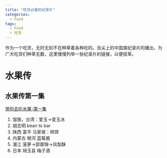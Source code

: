 ```yaml
---
title: "吃货必看的纪录片"
categories:
  - Food
tags:
  - Food
  - 吃货
---
```


作为一个吃货，无时无刻不在种草着各种吃的。舌尖上的中国类纪录片的播出，为广大吃货们种草无数，这里慢慢列举一些纪录片的链接，以便拔草。

# 水果传
## 水果传第一集
[带你去吃水果-第一集](https://www.bilibili.com/bangumi/play/ss22785/)
> 
1. 邹族，台湾：爱玉->爱玉冰
2. 胡志明 bean to bar
3. 陕西 富平 马家坡：柿饼 
4. 内蒙古 根河 蓝莓酱
5. 湛江 菠萝->郭蓉锦->凤梨酥
6. 日本 琦玉县 梅子酒